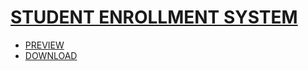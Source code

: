# [STUDENT ENROLLMENT SYSTEM](https://github.com/Tahsin000/STUDENT-ENROLLMENT-SYSTEM)
- [PREVIEW](https://tahsin000.github.io/DATABASE_MANAGEMENT_SYSTEM/PROPERTY_MANAGEMENT_SYSTEM/FINAL%20PROJECT%20REPORT/MAIN_PROJECT.html)
- [DOWNLOAD](https://github.com/Tahsin000/STUDENT-ENROLLMENT-SYSTEM/blob/main/enrol.rar?raw=true)
